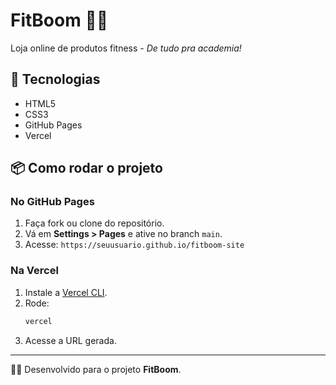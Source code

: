 # FitBoom 🏋️‍♂️

Loja online de produtos fitness - *De tudo pra academia!*

## 🚀 Tecnologias
- HTML5
- CSS3
- GitHub Pages
- Vercel

## 📦 Como rodar o projeto

### No GitHub Pages
1. Faça fork ou clone do repositório.
2. Vá em **Settings > Pages** e ative no branch `main`.
3. Acesse: `https://seuusuario.github.io/fitboom-site`

### Na Vercel
1. Instale a [Vercel CLI](https://vercel.com).
2. Rode:
   ```bash
   vercel
   ```
3. Acesse a URL gerada.

---

👨‍💻 Desenvolvido para o projeto **FitBoom**.
